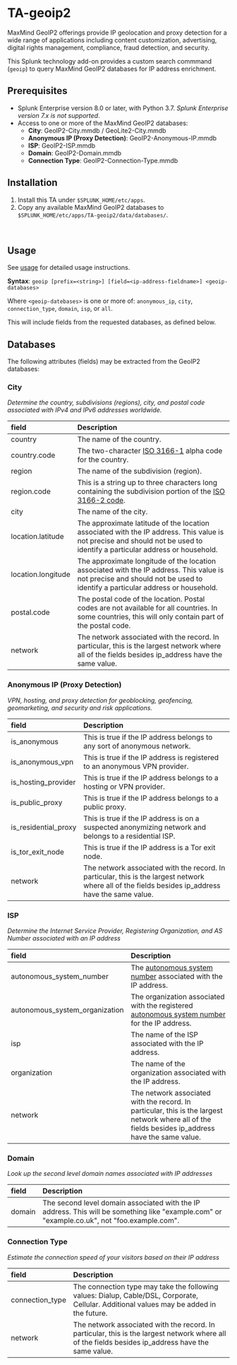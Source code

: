 # TA-geoip2

MaxMind GeoIP2 offerings provide IP geolocation and proxy detection for a wide range of applications including content customization, advertising, digital rights management, compliance, fraud detection, and security.

This Splunk technology add-on provides a custom search commmand (`geoip`) to query MaxMind GeoIP2 databases for IP address enrichment.

## Prerequisites 
- Splunk Enterprise version 8.0 or later, with Python 3.7.  _Splunk Enterprise version 7.x is not supported_.
- Access to one or more of the MaxMind GeoIP2 databases:
    - **City**:  GeoIP2-City.mmdb / GeoLite2-City.mmdb
    - **Anonymous IP (Proxy Detection)**:  GeoIP2-Anonymous-IP.mmdb
    - **ISP**:  GeoIP2-ISP.mmdb
    - **Domain**:  GeoIP2-Domain.mmdb
    - **Connection Type**:  GeoIP2-Connection-Type.mmdb


## Installation

1. Install this TA under `$SPLUNK_HOME/etc/apps`.
2. Copy any available MaxMind GeoIP2 databases to `$SPLUNK_HOME/etc/apps/TA-geoip2/data/databases/`.

<br>

## Usage

See [usage](documentation/usage.md) for detailed usage instructions.

**Syntax**:  `geoip [prefix=<string>] [field=<ip-address-fieldname>] <geoip-databases>`

Where `<geoip-datebases>` is one or more of:  `anonymous_ip`, `city`, `connection_type`, `domain`, `isp`, or `all`.

This will include fields from the requested databases, as defined below.



## Databases
The following attributes (fields) may be extracted from the GeoIP2 databases:

### City
_Determine the country, subdivisions (regions), city, and postal code associated with IPv4 and IPv6 addresses worldwide._


| field | Description |
| :-  | :- |
| country |  The name of the country. |
| country.code | The two-character [ISO 3166-1](http://en.wikipedia.org/wiki/ISO_3166-1) alpha code for the country. |
| region | The name of the subdivision (region). |
| region.code | This is a string up to three characters long containing the subdivision portion of the [ISO 3166-2 code](http://en.wikipedia.org/wiki/ISO_3166-2). |
| city | The name of the city. |
| location.latitude | The approximate latitude of the location associated with the IP address. This value is not precise and should not be used to identify a particular address or household. |
| location.longitude |  The approximate longitude of the location associated with the IP address. This value is not precise and should not be used to identify a particular address or household. |
| postal.code | The postal code of the location. Postal codes are not available for all countries. In some countries, this will only contain part of the postal code. |
| network | The network associated with the record. In particular, this is the largest network where all of the fields besides ip_address have the same value. |


### Anonymous IP (Proxy Detection)

_VPN, hosting, and proxy detection for geoblocking, geofencing, geomarketing, and security and risk applications._

| field | Description |
| :-  | :- |
| is_anonymous | This is true if the IP address belongs to any sort of anonymous network. |
| is_anonymous_vpn | This is true if the IP address is registered to an anonymous VPN provider. |
| is_hosting_provider |  This is true if the IP address belongs to a hosting or VPN provider. |
| is_public_proxy | This is true if the IP address belongs to a public proxy. |
| is_residential_proxy | This is true if the IP address is on a suspected anonymizing network and belongs to a residential ISP. |
| is_tor_exit_node | This is true if the IP address is a Tor exit node. |
| network | The network associated with the record. In particular, this is the largest network where all of the fields besides ip_address have the same value. |

### ISP

_Determine the Internet Service Provider, Registering Organization, and AS Number associated with an IP address_

| field | Description |
| :-  | :- |
| autonomous_system_number | The [autonomous system number](http://en.wikipedia.org/wiki/Autonomous_system_(Internet)) associated with the IP address. |
| autonomous_system_organization | The organization associated with the registered [autonomous system number](http://en.wikipedia.org/wiki/Autonomous_system_(Internet)) for the IP address.
| isp | The name of the ISP associated with the IP address. |
| organization | The name of the organization associated with the IP address. |
| network | The network associated with the record. In particular, this is the largest network where all of the fields besides ip_address have the same value. |

### Domain

_Look up the second level domain names associated with IP addresses_

| field | Description |
| :-  | :- |
| domain | The second level domain associated with the IP address. This will be something like "example.com" or "example.co.uk", not "foo.example.com". |

### Connection Type

_Estimate the connection speed of your visitors based on their IP address_

| field | Description |
| :-  | :- |
| connection_type | The connection type may take the following values: Dialup, Cable/DSL, Corporate, Cellular. Additional values may be added in the future.|
| network | The network associated with the record. In particular, this is the largest network where all of the fields besides ip_address have the same value. |

